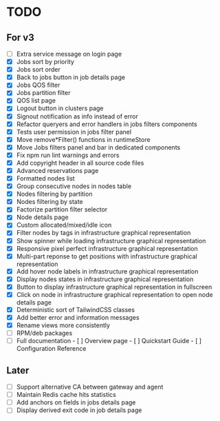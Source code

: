 # TODO

## For v3

- [ ] Extra service message on login page
- [x] Jobs sort by priority
- [x] Jobs sort order
- [x] Back to jobs button in job details page
- [x] Jobs QOS filter
- [x] Jobs partition filter
- [x] QOS list page
- [x] Logout button in clusters page
- [x] Signout notification as info instead of error
- [x] Refactor queryers and error handlers in jobs filters components
- [x] Tests user permission in jobs filter panel
- [x] Move remove*Filter() functions in runtimeStore
- [x] Move Jobs filters panel and bar in dedicated components
- [x] Fix npm run lint warnings and errors
- [x] Add copyright header in all source code files
- [x] Advanced reservations page
- [x] Formatted nodes list
- [x] Group consecutive nodes in nodes table
- [x] Nodes filtering by partition
- [x] Nodes filtering by state
- [x] Factorize partition filter selector
- [x] Node details page
- [x] Custom allocated/mixed/idle icon
- [x] Filter nodes by tags in infrastructure graphical representation
- [x] Show spinner while loading infrastructure graphical representation 
- [x] Responsive pixel perfect infrastructure graphical representation
- [x] Multi-part reponse to get positions with infrastructure graphical
      representation
- [x] Add hover node labels in infrastructure graphical representation
- [x] Display nodes states in infrastructure graphical representation
- [x] Button to display infrastructure graphical representation in fullscreen
- [x] Click on node in infrastructure graphical representation to open node
      details page
- [x] Deterministic sort of TailwindCSS classes
- [x] Add better error and information messages
- [x] Rename views more consistently
- [ ] RPM/deb packages
- [ ] Full documentation
      - [ ] Overview page
      - [ ] Quickstart Guide
      - [ ] Configuration Reference

## Later

- [ ] Support alternative CA between gateway and agent
- [ ] Maintain Redis cache hits statistics
- [ ] Add anchors on fields in jobs details page
- [ ] Display derived exit code in job details page
